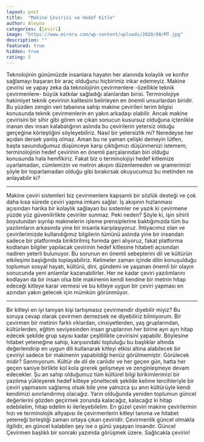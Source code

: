 ```yaml
---
layout: post
title:  "Makine Çevirisi ve Hedef Kitle"
author: Aleyna
categories: [Çeviri]
image: "https://www.mirora.com/wp-content/uploads/2020/08/MT.jpg"
description: ""
featured: true
hidden: true
rating: 5
---
```

  Teknolojinin günümüzde insanlara hayatın her alanında kolaylık ve konfor sağlamayı başaran bir araç olduğunu hiçbirimiz inkar edemeyiz. Makine çevirisi ve yapay zeka da teknolojinin çevirmenlere -özellikle teknik çevirmenlere- büyük katkılar sağladığı alanlardan birisi. Terminolojiye hakimiyet teknik çevirinin kalitesini belirleyen en önemli unsurlardan biridir. Bu yüzden zengin veri tabanına sahip makine çevirileri terim bilgisi konusunda teknik çevirmenlerin en yakın arkadaşı olabilir. Ancak makine çevirisini bir sihir gibi gören ve çıkan sonucun kusursuz olduğuna içtenlikle inanan dev insan kalabalığının aslında bu çevirilerin yetersiz olduğu gerçeğine körleştiğini söyleyebiliriz. Nasıl bir yetersizlik mi? Neredeyse her açıdan dersek yanlış olmaz. Aman bu ne yaman çelişki demeyin lütfen, başta savunduğumuz düşünceye karşı çıktığımızı düşünmenizi istemem; terminolojinin hedef çevirinin en önemli parçalarından biri olduğu konusunda hala hemfikiriz. Fakat biz o terminolojiyi hedef kitlemize uyarlamadan, cümlemizin ve metnin akışını
  düzenlemeden ve gramerimizi şöyle bir toparlamadan olduğu gibi bırakırsak okuyucumuz bu metinden ne anlayabilir ki?

<hr>

  Makine çeviri sistemleri biz çevirmenlere kapsamlı bir sözlük desteği ve çok daha kısa sürede çeviri yapma imkanı sağlar. İş akışının hızlanması açısından harika bir kolaylık sağlayan bu sistemler ne yazık ki çevirmene yüzde yüz güvenilirlikte çeviriler sunmaz. Peki neden? Şöyle ki, işin sihirli boyutundan sıyrılıp makinelerin işleme prensiplerine baktığımızda tüm bu yazılımların arkasında yine bir insanla karşılaşıyoruz. İhtiyacımız olan ve çevirilerimizde kullandığımız bilgilerin tümünü aslında yine bir insandan sadece bir platformda biriktirilmiş formda geri alıyoruz, fakat platforma kodlanan bilgiler yapılacak çevirinin hedef kitlesine hitabeti açısından nadiren yeterli bulunuyor. Bu sorunun en önemli sebeplerini dil ve kültürün etkileşimi başlığında toplayabiliriz. Kelimeler zaman içinde dilin konuşulduğu toplumun sosyal hayatı, kültürü, dini, gündemi ve yaşanan önemli bir olayın sonucunda yeni anlamlar kazanabilirler. Her ne kadar çeviri yazılımlarını kodlayan da bir insan olsa bile makinenin kendi kendine bir metnin hitap edeceği kitleye karar vermesi ve bu kitleye uygun bir çeviri yapması en azından yakın gelecek için mümkün görünmüyor.

<hr>

  Bir kitleyi en iyi tanıyan kişi tartışmasız çevirmendir diyebilir miyiz? Bu soruya cevap olarak çevirmen demezsek ne diyebiliriz bilmiyorum. Bir çevirmen bir metinin farklı ırklardan, cinsiyetlerden, yaş gruplarından, kültürlerden, eğitim seviyesinden insan gruplarının her birine ayrı ayrı hitap edecek şekilde grup sayısı kadar çeşitlilikte çevirisini yapabilir. Böylesine hitabet yeteneğine sahip, karşısındaki topluluğu bu başlıklar altında değerlendirip en uygun dili kullanarak kitleyi etkisi altına alabilecek bir çeviriyi sadece bir makinenin yapabildiği henüz görülmemiştir. Görülecek midir? Sanmıyorum. Kültür de dil de canlıdır ve her geçen gün, hatta her geçen saniye birlikte kol kola girerek gelişmeye ve zenginleşmeye devam edecekler. Şu an sahip olduğumuz tüm kültürel bilgi birikimlerimizi bir yazılıma yükleyerek hedef kitleye yöneltecek şekilde kelime tercihleriyle bir çeviri yapmasını sağlamış olsak bile yine yalnızca şu anın kültürüyle kendi kendimizi sınırlandırmış olacağız. Yarın olduğunda yeniden toplumun güncel değerlerini gözden geçirmek zorunda kalacağız, kalacağız ki hitap edebilelim, hitap edelim ki ilerleyebilelim. En güzel çeviri makine çevirilerinin hızı ve terminolojik altyapısı ile çevirmenlerin kitleyi tanıma ve hitabet yeteneği birleştiği zaman ortaya çıkan çeviridir. Çevirmenlik güncel olmakla ilgilidir, en güncel kalabilen şey ise o günü yaşayan insandır. Güncel Çevirmen başlıklı bir sonraki yazımda görüşmek üzere. Sağlıcakla çevirin!
